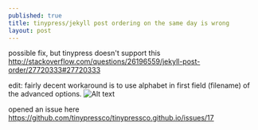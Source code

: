 ```yaml
---
published: true
title: tinypress/jekyll post ordering on the same day is wrong
layout: post
---
```

possible fix, but tinypress doesn't support this  
<http://stackoverflow.com/questions/26196559/jekyll-post-order/27720333#27720333>

edit: fairly decent workaround is to use alphabet in first field (filename) of the advanced options.
![Alt text](http://shrani.si/f/1v/bL/K2Fng1I/workaround.png)

opened an issue here  
<https://github.com/tinypressco/tinypressco.github.io/issues/17>